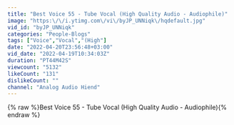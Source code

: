 ```yaml
---
title: "Best Voice 55 - Tube Vocal (High Quality Audio - Audiophile)"
image: "https:\/\/i.ytimg.com\/vi\/byJP_UNNiqk\/hqdefault.jpg"
vid_id: "byJP_UNNiqk"
categories: "People-Blogs"
tags: ["Voice","Vocal","(High"]
date: "2022-04-20T23:56:48+03:00"
vid_date: "2022-04-19T10:34:03Z"
duration: "PT44M42S"
viewcount: "5132"
likeCount: "131"
dislikeCount: ""
channel: "Analog Audio Hiend"
---
```

{% raw %}Best Voice 55 - Tube Vocal (High Quality Audio - Audiophile){% endraw %}
